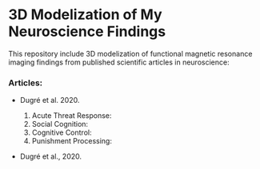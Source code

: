 # 3D Modelization of My Neuroscience Findings 

This repository include 3D modelization of functional magnetic resonance imaging findings from published scientific articles in neuroscience:

### Articles:
  * Dugré et al. 2020.
    1. Acute Threat Response: 
    2. Social Cognition:
    3. Cognitive Control:
    4. Punishment Processing:
    
  * Dugré et al., 2020.
